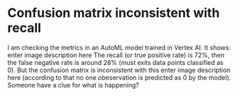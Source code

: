 
# Confusion matrix inconsistent with recall

I am checking the metrics in an AutoML model trained in Vertex AI. It shows:
enter image description here
The recall (or true positive rate) is 72%, then the false negative rate is around 28% (must exits data points classified as 0). But the confusion matrix is inconsistent with this enter image description here (according to that no one obeservation is predicted as 0 by the model). Someone have a clue for what is happening?

        
